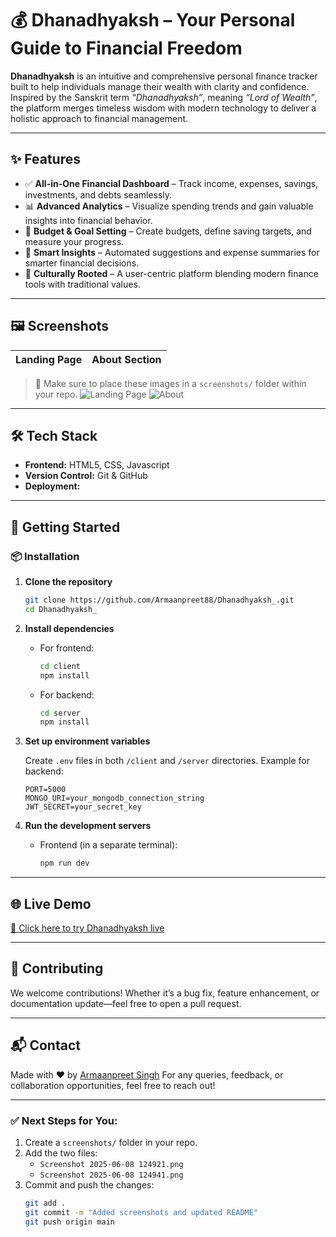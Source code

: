 # 💰 Dhanadhyaksh – Your Personal Guide to Financial Freedom

**Dhanadhyaksh** is an intuitive and comprehensive personal finance tracker built to help individuals manage their wealth with clarity and confidence. Inspired by the Sanskrit term *“Dhanadhyaksh”*, meaning *“Lord of Wealth”*, the platform merges timeless wisdom with modern technology to deliver a holistic approach to financial management.

---

## ✨ Features

- ✅ **All-in-One Financial Dashboard** – Track income, expenses, savings, investments, and debts seamlessly.
- 📊 **Advanced Analytics** – Visualize spending trends and gain valuable insights into financial behavior.
- 🎯 **Budget & Goal Setting** – Create budgets, define saving targets, and measure your progress.
- 🔄 **Smart Insights** – Automated suggestions and expense summaries for smarter financial decisions.
- 🌱 **Culturally Rooted** – A user-centric platform blending modern finance tools with traditional values.

---

## 🖼️ Screenshots

| Landing Page | About Section |
|--------------|----------------|
> 📌 Make sure to place these images in a `screenshots/` folder within your repo.
![Landing Page](https://github.com/user-attachments/assets/56918b81-2ee8-4ebf-bba0-6aded72c345f)
![About](https://github.com/user-attachments/assets/b7d13e32-340a-4492-a13a-34575be1366a)

---

## 🛠️ Tech Stack

- **Frontend:** HTML5, CSS, Javascript
- **Version Control:** Git & GitHub
- **Deployment:** 

---

## 🚀 Getting Started

### 📦 Installation

1. **Clone the repository**
   ```bash
   git clone https://github.com/Armaanpreet88/Dhanadhyaksh_.git
   cd Dhanadhyaksh_


2. **Install dependencies**

   * For frontend:

     ```bash
     cd client
     npm install
     ```

   * For backend:

     ```bash
     cd server
     npm install
     ```

3. **Set up environment variables**

   Create `.env` files in both `/client` and `/server` directories. Example for backend:

   ```
   PORT=5000
   MONGO_URI=your_mongodb_connection_string
   JWT_SECRET=your_secret_key
   ```

4. **Run the development servers**

   * Frontend (in a separate terminal):

     ```bash
     npm run dev
     ```

---

## 🌐 Live Demo

[🔗 Click here to try Dhanadhyaksh live](https://your-live-deployment-link.com)

---

## 🙌 Contributing

We welcome contributions! Whether it’s a bug fix, feature enhancement, or documentation update—feel free to open a pull request.

---


## 📬 Contact

Made with ❤️ by [Armaanpreet Singh](www.linkedin.com/in/armaanpreet-singh-525266281)
For any queries, feedback, or collaboration opportunities, feel free to reach out!



---

### ✅ Next Steps for You:

1. Create a `screenshots/` folder in your repo.
2. Add the two files:
   - `Screenshot 2025-06-08 124921.png`
   - `Screenshot 2025-06-08 124941.png`
3. Commit and push the changes:
   ```bash
   git add .
   git commit -m "Added screenshots and updated README"
   git push origin main


